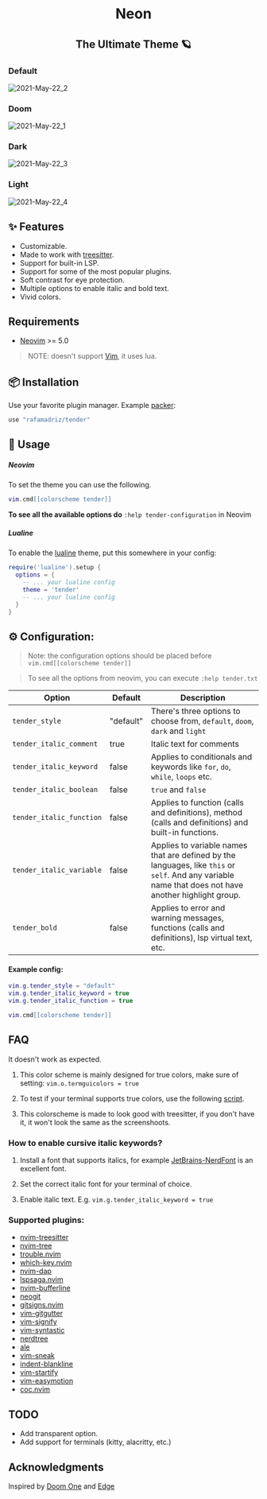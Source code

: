 <h1 align="center">
Neon
</h1>
<h2 align="center">
The Ultimate Theme 🪐
</h2>

### Default

![2021-May-22_2](https://user-images.githubusercontent.com/67771985/119240962-e9d1ab80-bb42-11eb-9d25-37f2b6e9362a.png)

### Doom

![2021-May-22_1](https://user-images.githubusercontent.com/67771985/119240973-f7873100-bb42-11eb-946a-5a824f54f6fb.png)

### Dark

![2021-May-22_3](https://user-images.githubusercontent.com/67771985/119240994-12f23c00-bb43-11eb-96f3-3f9c1e1644a8.png)


### Light

![2021-May-22_4](https://user-images.githubusercontent.com/67771985/119241001-17b6f000-bb43-11eb-94c8-ef43c4f65d1f.png)

## ✨ Features

- Customizable.
- Made to work with [treesitter](https://github.com/nvim-treesitter/nvim-treesitter).
- Support for built-in LSP.
- Support for some of the most popular plugins.
- Soft contrast for eye protection.
- Multiple options to enable italic and bold text.
- Vivid colors.

## Requirements

- [Neovim](https://github.com/neovim/neovim) >= 5.0

> NOTE: doesn't support [Vim](https://github.com/vim/vim), it uses lua.

## 📦 Installation

Use your favorite plugin manager. Example [packer](https://github.com/wbthomason/packer.nvim):

```lua
use "rafamadriz/tender"
```

## 🚀 Usage

##### Neovim

To set the theme you can use the following.

```lua
vim.cmd[[colorscheme tender]]
```

**To see all the available options do** `:help tender-configuration` in Neovim

##### Lualine

To enable the [lualine](https://github.com/hoob3rt/lualine.nvim) theme, put this somewhere in your config:

```lua
require('lualine').setup {
  options = {
    -- ... your lualine config
    theme = 'tender'
    -- ... your lualine config
  }
}
```

## ⚙️ Configuration:

> Note: the configuration options should be placed before `vim.cmd[[colorscheme tender]]`

> To see all the options from neovim, you can execute `:help tender.txt`

| Option                 | Default   | Description                                                                                                                                           |
| ---------------------- | --------- | ----------------------------------------------------------------------------------------------------------------------------------------------------- |
| `tender_style`           | "default" | There's three options to choose from, `default`, `doom`, `dark` and `light`                                                                                   |
| `tender_italic_comment`  | true      | Italic text for comments                                                                                                                              |
| `tender_italic_keyword`  | false     | Applies to conditionals and keywords like `for`, `do`, `while`, `loops` etc.                                                                          |
| `tender_italic_boolean ` | false     | `true` and `false`                                                                                                                                    |
| `tender_italic_function` | false     | Applies to function (calls and definitions), method (calls and definitions) and built-in functions.                                                   |
| `tender_italic_variable` | false     | Applies to variable names that are defined by the languages, like `this` or `self`. And any variable name that does not have another highlight group. |
| `tender_bold`            | false     | Applies to error and warning messages, functions (calls and definitions), lsp virtual text, etc.                                                      |

#### Example config:

```lua
vim.g.tender_style = "default"
vim.g.tender_italic_keyword = true
vim.g.tender_italic_function = true

vim.cmd[[colorscheme tender]]
```

## FAQ

It doesn't work as expected.

1. This color scheme is mainly designed for true colors, make sure of setting:
   `vim.o.termguicolors = true`

2. To test if your terminal supports true colors, use the following [script](https://gist.github.com/XVilka/8346728).

3. This colorscheme is made to look good with treesitter, if you don't have it, it won't look the same as the screenshoots.

### How to enable cursive italic keywords?

1. Install a font that supports italics, for example
   [JetBrains-NerdFont](https://www.nerdfonts.com/font-downloads) is an
   excellent font.

2. Set the correct italic font for your terminal of choice.

3. Enable italic text. E.g. `vim.g.tender_italic_keyword = true`

### Supported plugins:

- [nvim-treesitter](https://github.com/nvim-treesitter/nvim-treesitter)
- [nvim-tree](https://github.com/kyazdani42/nvim-tree.lua)
- [trouble.nvim](https://github.com/folke/trouble.nvim)
- [which-key.nvim](https://github.com/folke/which-key.nvim)
- [nvim-dap](https://github.com/mfussenegger/nvim-dap)
- [lspsaga.nvim](https://github.com/glepnir/lspsaga.nvim)
- [nvim-bufferline](https://github.com/akinsho/nvim-bufferline.lua)
- [neogit](https://github.com/TimUntersberger/neogit)
- [gitsigns.nvim](https://github.com/lewis6991/gitsigns.nvim)
- [vim-gitgutter](https://github.com/airblade/vim-gitgutter)
- [vim-signify](https://github.com/mhinz/vim-signify)
- [vim-syntastic](https://github.com/vim-syntastic/syntastic)
- [nerdtree](https://github.com/preservim/nerdtree)
- [ale](https://github.com/dense-analysis/ale)
- [vim-sneak](https://github.com/justinmk/vim-sneak)
- [indent-blankline](https://github.com/lukas-reineke/indent-blankline.nvim)
- [vim-startify](https://github.com/mhinz/vim-startify)
- [vim-easymotion](https://github.com/easymotion/vim-easymotion)
- [coc.nvim](https://github.com/neoclide/coc.nvim)

## TODO

- Add transparent option.
- Add support for terminals (kitty, alacritty, etc.)

## Acknowledgments

Inspired by [Doom One](https://github.com/hlissner/emacs-doom-themes) and [Edge](https://github.com/sainnhe/edge)
